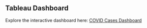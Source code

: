 ## Tableau Dashboard

Explore the interactive dashboard here: [COVID Cases Dashboard](https://public.tableau.com/app/profile/sonika.s3823/viz/CovidCasesViewsUsingSqlQueries/Dashboard1)
